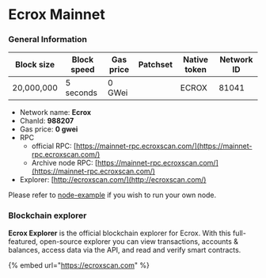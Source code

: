 # Ecrox Mainnet

### General Information

| Block size | Block speed | Gas price | Patchset | Native token | Network ID |
| ---------- | ----------- | --------- | -------- | ------------ | ---------- |
| 20,000,000 | 5 seconds   | 0 GWei    |          | ECROX        | 81041      |

* Network name: **Ecrox**
* ChanId: **988207**
* Gas price: **0 gwei**
* RPC
  * official RPC: [https://mainnet-rpc.ecroxscan.com/](https://mainnet-rpc.ecroxscan.com/)​
  * Archive node RPC: [https://mainnet-rpc.ecroxscan.com/](https://mainnet-rpc.ecroxscan.com/)​
* Explorer: [http://ecroxscan.com/](http://ecroxscan.com/)​

Please refer to [node-example](https://github.com/ecroxchain/CoinNetwork/tree/master/node-example) if you wish to run your own node.

### Blockchain explorer

**Ecrox Explorer** is the official blockchain explorer for Ecrox. With this full-featured, open-source explorer you can view transactions, accounts & balances, access data via the API, and read and verify smart contracts.

{% embed url="https://ecroxscan.com" %}

###

